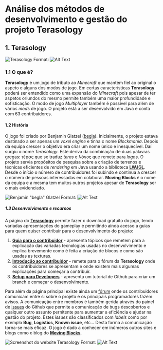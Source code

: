 # Análise dos métodos de desenvolvimento e gestão do projeto Terasology

## 1. Terasology

![Terasology](/images/terasology.jpg)
Format: ![Alt Text](url)

### 1.1 O que é?

**Terasology** é um jogo de tributo ao *Minecraft* que mantém fiel ao original o aspeto e alguns dos modos de jogo. Em certas características **Terasology** poderá ser entendido como uma expansão do *Minecraft* pois apesar de ter aspetos oriundos do mesmo permite também uma maior profundidade e sofisticação. O modo de jogo *Multiplayer* também é possível para além de vários *mods* de jogo. O projeto está a ser desenvolvido em Java e conta com 63 contribuidores.

#### 1.2 História

O jogo foi criado por Benjamin Glatzel ([begla](https://github.com/begla)). Inicialmente, o projeto estava destinado a ser apenas um *voxel engine* e tinha o nome *Blockmania*. Depois da equipa crescer o objetivo era criar um nome único e inesquecível. Daí surgiu o nome *Terasology*. Este deriva da combinação de duas palavras gregas: τέρας que se traduz *teras* e λόγος que remete para *logos*. 
O projeto servia propósitos de pesquisa sobre a criação de terrenos e técnicas eficientes de *rendering* em Java usando a biblioteca **[LWJGL](http://www.lwjgl.org/)**.
Desde o início o número de contribuidores foi subindo e continua a crescer o número de pessoas interessadas em colaborar. 
**Moving Blocks** é o nome da equipa e a mesma tem muitos outros projetos apesar de **Terasology** ser o mais evidenciado. 


![Benjamin "begla" Glatzel](/images/begla.jpg)
Format: ![Alt Text](url)

##### 1.3 Desenvolvimento e recursos

A página do **[Terasology](http://terasology.org/)** permite fazer o download gratuito do jogo, tendo variadas apresentações do gameplay e permitindo ainda acesso a guias para quem quiser contribuir para o desenvolvimento do projeto:
1. **[Guia para o contribuidor](https://github.com/MovingBlocks/Terasology/wiki/Contributor-Guide)** - apresenta tópicos que remetem para a explicação das variadas tecnologias usadas no desenvolvimento e explica brevemente como é feita a criação de blocos e como são usadas as texturas. 
2. **[Introdução ao contribuidor](http://forum.terasology.org/forum/contributor-introductions.7/)** - remete para o fórum da **Terasology** onde os contribuidores se apresentam e onde existem mais algumas explicações para começar a contribuir.
3. **[Setup para Developers](https://github.com/MovingBlocks/Terasology/wiki/Dev-Setup)** - apresenta um tutorial de Github para criar um branch e começar o desenvolvimento.

Para além da página principal existe ainda um [fórum](http://forum.terasology.org/) onde os contribuidores comunicam entre si sobre o projeto e os principais programadores fazem avisos. A comunicação entre membros é também gerida através do painel de [issues](https://github.com/MovingBlocks/Terasology/issues) do Github que permite a comunicação de bugs descobertos e qualquer outro assunto pernitente para aumentar a eficiência e ajudar na gestão do projeto. Estes *issues* são classificados com *labels* como por exemplo **Bug**, **Logistics**, **Known issue**, etc... Desta forma a comunicação torna-se mais eficaz.
O jogo é dado a conhecer em inúmeros outros sites e blogs como o blog do **[Moving Blocks](http://blog.movingblocks.net/blockmania/)**. 

![Screenshot do website Terasology](/images/site.jpg)
Format: ![Alt Text](url)